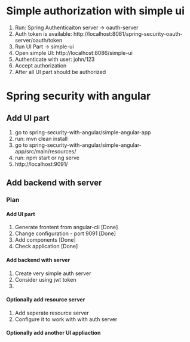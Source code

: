 # Simple authorization with simple ui
1. Run: Spring Authenticaiton server -> oauth-server
2. Auth token is available: http://localhost:8081/spring-security-oauth-server/oauth/token
3. Run UI Part -> simple-ui
4. Open simple UI: http://localhost:8086/simple-ui
5. Authenticate with user: john/123
6. Accept authorization 
7. After all UI part should be authorized 

# Spring security with angular
## Add UI part
1. go to spring-security-with-angular/simple-angular-app
2. run: mvn clean install
3. go to spring-security-with-angular/simple-angular-app/src/main/resources/
4. run: npm start or ng serve
5. http://localhost:9091/
## Add backend with server




### Plan
#### Add UI part
1. Generate frontent from angular-cli  [Done]
2. Change configuration - port 9091    [Done]
3. Add components                      [Done]
4. Check application                   [Done]

#### Add backend with server
1. Create very simple auth server
2. Consider using jwt token
3. 

#### Optionally add resource server
1. Add seperate resource server
2. Configure it to work with with auth server

#### Optionally add another UI appliaction